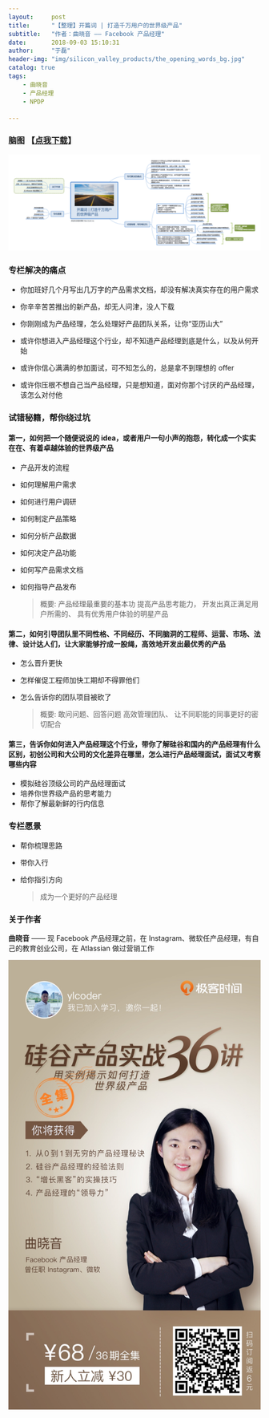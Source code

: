 ```yaml
---
layout:     post
title:      "【整理】开篇词 | 打造千万用户的世界级产品"
subtitle:   "作者：曲晓音 —— Facebook 产品经理"
date:       2018-09-03 15:10:31
author:     "于磊"
header-img: "img/silicon_valley_products/the_opening_words_bg.jpg"
catalog: true
tags:
    - 曲晓音
    - 产品经理
    - NPDP

---
```




### 脑图 【[点我下载](https://github.com/yuleizhuai/resources/raw/master/management/NPDP/Silicon_valley_products/the_opening_words.pdf)】

![silicon_valley_products](/img/silicon_valley_products/the_opening_words.png)







### 专栏解决的痛点

- 你加班好几个月写出几万字的产品需求文档，却没有解决真实存在的用户需求

- 你辛辛苦苦推出的新产品，却无人问津，没人下载

- 你刚刚成为产品经理，怎么处理好产品团队关系，让你“亚历山大”

- 或许你想进入产品经理这个行业，却不知道产品经理到底是什么，以及从何开始

- 或许你信心满满的参加面试，可不知怎么的，总是拿不到理想的 offer

- 或许你压根不想自己当产品经理，只是想知道，面对你那个讨厌的产品经理，该怎么对付他

### 试错秘籍，帮你绕过坑

#### 第一，如何把一个随便说说的 idea，或者用户一句小声的抱怨，转化成一个实实在在、有着卓越体验的世界级产品

- 产品开发的流程

- 如何理解用户需求

- 如何进行用户调研

- 如何制定产品策略

- 如何分析产品数据

- 如何决定产品功能

- 如何写产品需求文档

- 如何指导产品发布

  > 概要: 产品经理最重要的基本功
  > 提高产品思考能力，
  > 开发出真正满足用户所需的、
  > 具有优秀用户体验的明星产品

#### 第二，如何引导团队里不同性格、不同经历、不同脑洞的工程师、运营、市场、法律、设计达人们，让大家能够拧成一股绳，高效地开发出最优秀的产品

- 怎么晋升更快

- 怎样催促工程师加快工期却不得罪他们

- 怎么告诉你的团队项目被砍了

  > 概要: 敢问问题、回答问题
  > 高效管理团队、
  > 让不同职能的同事更好的密切配合

#### 第三，告诉你如何进入产品经理这个行业，带你了解硅谷和国内的产品经理有什么区别，初创公司和大公司的文化差异在哪里，怎么进行产品经理面试，面试又考察哪些内容

- 模拟硅谷顶级公司的产品经理面试
- 培养你世界级产品的思考能力
- 帮你了解最新鲜的行内信息



### 专栏愿景

- 帮你梳理思路

- 带你入行

- 给你指引方向

  > 成为一个更好的产品经理



### 关于作者

**曲晓音** —— 现 Facebook 产品经理之前，在 Instagram、微软任产品经理，有自己的教育创业公司，在 Atlassian 做过营销工作



![silicon_valley_products](/img/silicon_valley_products/share.jpeg)





